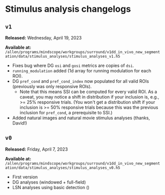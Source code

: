 # Stimulus analysis changelogs
## `v1`
**Released:** Wednesday, April 19, 2023

**Available at:** `/allen/programs/mindscope/workgroups/surround/v1dd_in_vivo_new_segmentation/data/stimulus_analyses/stimulus_analyses_v1.h5`

- Fixes bug where DG `osi` and `gosi` metrics are copies of `dsi`.
- `running_modulation` added (1d array for running modulation for each ROI).
- DG `pref_cond` and `pref_cond_index` now populated for all valid ROIs (previously was only responsive ROIs).
    - Note that this means SSI can be computed for every valid ROI. As a caveat, you may notice a shift in distribution if your inclusion is, e.g., >= 25% responsive trials. (You won't get a distribution shift if your inclusion is >= 50% responsive trials because this was the previous inclusion for `pref_cond`, a prerequisite to SSI.)
- Added natural images and natural movie stimulus analyses (thanks, David!)

## `v0`
**Released:** Friday, April 7, 2023

**Available at:** `/allen/programs/mindscope/workgroups/surround/v1dd_in_vivo_new_segmentation/data/stimulus_analyses/stimulus_analyses_v0.h5`

- First version
- DG analyses (windowed + full-field)
- LSN analyses using basic detection ()